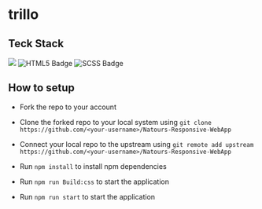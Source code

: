 # trillo



## Teck Stack
<p align="left">
<img src = "https://img.shields.io/badge/CSS3-1572B6?style=for-the-badge&logo=css3&logoColor=white"/>
<img src="https://img.shields.io/badge/HTML5-E34F26?style=for-the-badge&logo=html5&logoColor=white" alt="HTML5 Badge">
<img src="https://img.shields.io/badge/SCSS-CC6699?style=for-the-badge&logo=sass&logoColor=white" alt="SCSS Badge">
</p>


## How to setup

-   Fork the repo to your account

-   Clone the forked repo to your local system using `git clone https://github.com/<your-username>/Natours-Responsive-WebApp
`

-   Connect your local repo to the upstream using `git remote add upstream https://github.com/<your-username>/Natours-Responsive-WebApp
`   
-   Run `npm install` to install npm dependencies

-   Run `npm run Build:css` to start the application


-   Run `npm run start` to start the application
  
